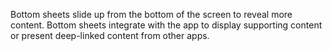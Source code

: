 Bottom sheets slide up from the bottom of the screen to reveal more content. Bottom sheets integrate with the app to display supporting content or present deep-linked content from other apps.
